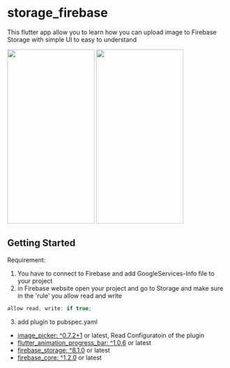 # storage_firebase

 This flutter app allow you to learn how you can upload image to Firebase Storage with simple UI to easy to understand

<p float="left">
   <img src="https://user-images.githubusercontent.com/34947914/122567689-fc63d580-d059-11eb-9744-b20b8b0eca3e.png" width="200" height="400"/>
  <img src="https://user-images.githubusercontent.com/34947914/122567818-25846600-d05a-11eb-8637-ed66fdd3f7e3.png" width="200" height="400" />
</p>


## Getting Started

Requirement:
1. You have to connect to Firebase and add GoogleServices-Info file to your project
2. in Firebase website open your project and go to Storage and make sure in the 'rule' you allow read and write 
 ```javaScript
 allow read, write: if true;
 ```
3. add plugin to pubspec.yaml 
- [image_picker: ^0.7.2+1](https://pub.dev/packages/image_picker) or latest, Read Configuratoin of the plugin
- [flutter_animation_progress_bar: ^1.0.6](https://pub.dev/packages/flutter_animation_progress_bar) or latest
- [firebase_storage: ^8.1.0](https://pub.dev/packages/firebase_storage) or latest
- [firebase_core: ^1.2.0](https://pub.dev/packages/firebase_core) or latest


